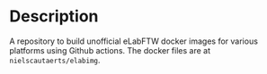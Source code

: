 # Description

A repository to build unofficial eLabFTW docker images for various platforms using Github actions. The docker files are at `nielscautaerts/elabimg`.
